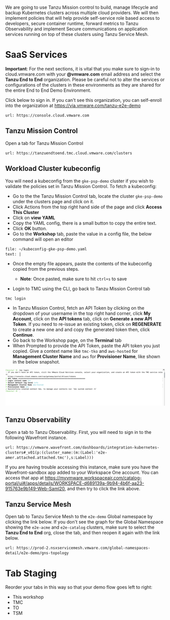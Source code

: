 We are going to use Tanzu Mission control to build, manage lifecycle and backup Kubernetes clusters across multiple cloud providers. We will then implement policies that will help provide self-service role based access to developers, secure container runtime, forward metrics to Tanzu Observability and implement Secure communications on application services running on top of these clusters using Tanzu Service Mesh.

# SaaS Services
**Important**: For the next sections, it is vital that you  make sure to sign-in to cloud.vmware.com with your **@vmware.com** email address and select the **Tanzu End to End** organization.  Please be careful not to alter the services or configurations of the clusters in these environments as they are shared for the entire End to End Demo Environment.

Click below to sign in.  If you can't see this organization, you can self-enroll into the organization at https://via.vmware.com/tanzu-e2e-demo
```dashboard:open-url
url: https://console.cloud.vmware.com
```

## Tanzu Mission Control

Open a tab for Tanzu Mission Control
```dashboard:open-url
url: https://tanzuendtoend.tmc.cloud.vmware.com/clusters
```

## Workload Cluster kubeconfig

You will need a kubeconfig from the `gke-psp-demo` cluster if you wish to validate the policies set in Tanzu Mission Control.  To fetch a kubeconfig:

- Go to the the Tanzu Mission Control tab, locate the cluster `gke-psp-demo` under the clusters page and click on it.
- Click Actions from the top right hand side of the page and click **Access This Cluster**
- Click on **view YAML**
- Copy the YAML config, there is a small button to copy the entire text.
- Click **OK** button.
- Go to the **Workshop** tab, paste the value in a config file, the below command will open an editor
```editor:append-lines-to-file
file: ~/kubeconfig-gke-psp-demo.yaml
text: |
```

- Once the empty file appears, paste the contents of the kubeconfig copied from the previous steps.
  - **Note**: Once pasted, make sure to hit `ctrl+s` to save

- Login to TMC using the CLI, go back to Tanzu Mission Control tab
```execute
tmc login
```

- In Tanzu Mission Control, fetch an API Token by clicking on the dropdown of your username in the top right hand corner, click **My Account**, click on the **API tokens** tab, click on **Generate a new API Token**. If you need to re-issue an existing token, click on **REGENERATE** to create a new one and and copy the generated token then, click **Continue**.
- Go back to the Workshop page, on the **Terminal** tab
- When Prompted to provide the API Token, paste the API token you just copied. Give a context name like `tmc-tko` and `aws-hosted` for **Management Cluster Name** and `aws` for **Provisioner Name**, like shown in the below snapshot.

![TMC Access Token](images/tmc-access-api.png)

## Tanzu Observability
Open a tab to Tanzu Observability.  First, you will need to sign in to the following Wavefront instance.
```dashboard:open-url
url: https://vmware.wavefront.com/dashboards/integration-kubernetes-clusters#_v01(p:(cluster_name:(m:(Label:'e2e-amer.attached.attached.tmc'),s:Label)))
```

If you are having trouble accessing this instance, make sure you have the Wavefront-sandbox app added to your Workspace One account.  You can access that app at https://myvmware.workspaceair.com/catalog-portal/ui#/apps/details/WORKSPACE-d689139a-9b94-4b6f-aa23-915763e9b149-Web-Saml20, and then try to click the link above.

## Tanzu Service Mesh
Open tab to Tanzu Service Mesh to the `e2e-demo` Global namespace by clicking the link below.  If you don't see the graph for the Global Namespace showing the `e2e-acme` and `e2e-catalog` clusters, make sure to select the **Tanzu End to End** org, close the tab, and then reopen it again with the link below.
```dashboard:open-url
url: https://prod-2.nsxservicemesh.vmware.com/global-namespaces-detail/e2e-demo/gns-topology
```

# Tab Staging
Reorder your tabs in this way so that your demo flow goes left to right:
* This workshop
* TMC
* TO
* TSM
